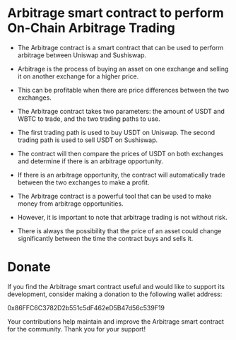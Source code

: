 # Arbitrage smart contract to perform On-Chain Arbitrage Trading 

- The Arbitrage contract is a smart contract that can be used to perform arbitrage between Uniswap and Sushiswap. 

- Arbitrage is the process of buying an asset on one exchange and selling it on another exchange for a higher price. 

- This can be profitable when there are price differences between the two exchanges.

- The Arbitrage contract takes two parameters: the amount of USDT and WBTC to trade, and the two trading paths to use. 

- The first trading path is used to buy USDT on Uniswap. The second trading path is used to sell USDT on Sushiswap.

- The contract will then compare the prices of USDT on both exchanges and determine if there is an arbitrage opportunity. 

- If there is an arbitrage opportunity, the contract will automatically trade between the two exchanges to make a profit.

- The Arbitrage contract is a powerful tool that can be used to make money from arbitrage opportunities. 

- However, it is important to note that arbitrage trading is not without risk. 

- There is always the possibility that the price of an asset could change significantly between the time the contract buys and sells it.

# Donate

If you find the Arbitrage smart contract useful and would like to support its development, consider making a donation to the following wallet address:


0x86FFC6C3782D2b551c5dF462eD5B47d56c539F19


Your contributions help maintain and improve the Arbitrage smart contract for the community. Thank you for your support!
